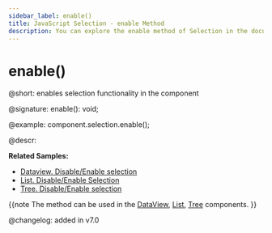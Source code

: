 ```yaml
---
sidebar_label: enable()
title: JavaScript Selection - enable Method 
description: You can explore the enable method of Selection in the documentation of the DHTMLX JavaScript UI library. Browse developer guides and API reference, try out code examples and live demos, and download a free 30-day evaluation version of DHTMLX Suite 7.
---
```


# enable()

@short: enables selection functionality in the component

@signature: enable(): void;

@example:
component.selection.enable();

@descr:

**Related Samples:**
- [Dataview. Disable/Enable selection](https://snippet.dhtmlx.com/kn42gb50)
- [List. Disable/Enable Selection](https://snippet.dhtmlx.com/i4zj985o)
- [Tree. Disable/Enable selection](https://snippet.dhtmlx.com/g6cmggqt)

{{note The method can be used in the [DataView](dataview/usage_selection.md), [List](list/usage_selection.md), [Tree](tree/usage_selection.md) components. }}

@changelog:
added in v7.0

[comment]: # (@relatedapi: dataview/api/dataview_selection_config.md list/api/list_selection_config.md tree/api/tree_selection_config.md)
